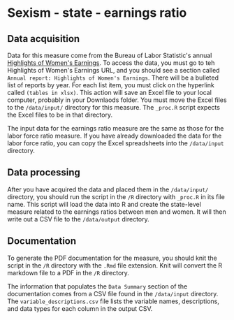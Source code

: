 # Sexism - state - earnings ratio
## Data acquisition
Data for this measure come from the Bureau of Labor Statistic's annual [Highlights of Women's Earnings](https://www.bls.gov/cps/earnings.htm#demographics). To access the data, you must go to teh Highlights of Women's Earnings URL, and you should see a section called `Annual report: Highlights of Women's Earnings`. There will be a bulleted list of reports by year. For each list item, you must click on the hyperlink called `(tables in xlsx)`. This action will save an Excel file to your local computer, probably in your Downlaods folder. You must move the Excel files to the `/data/input/` directory for this measure. The `_proc.R` script expects the Excel files to be in that directory. 

The input data for the earnings ratio measure are the same as those for the labor force ratio measure. If you have already downloaded the data for the labor force ratio, you can copy the Excel spreadsheets into the `/data/input` directory. 

## Data processing
After you have acquired the data and placed them in the `/data/input/` directory, you should run the script in the `/R` directory with `_proc.R` in its file name. This script will load the data into R and create the state-level measure related to the earnings ratios between men and women. It will then write out a CSV file to the `/data/output` directory. 

## Documentation
To generate the PDF documentation for the measure, you should knit the script in the `/R` directory with the `.Rmd` file extension. Knit will convert the R markdown file to a PDF in the `/R` directory. 

The information that populates the `Data Summary` section of the documentation comes from a CSV file found in the `/data/input` directory. The `variable_descriptions.csv` file lists the variable names, descriptions, and data types for each column in the output CSV. 
